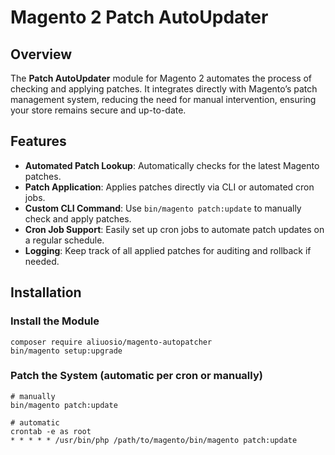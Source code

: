 # Magento 2 Patch AutoUpdater

## Overview

The **Patch AutoUpdater** module for Magento 2 automates the process of checking and applying patches. It integrates directly with Magento’s patch management system, reducing the need for manual intervention, ensuring your store remains secure and up-to-date.

## Features

- **Automated Patch Lookup**: Automatically checks for the latest Magento patches.
- **Patch Application**: Applies patches directly via CLI or automated cron jobs.
- **Custom CLI Command**: Use `bin/magento patch:update` to manually check and apply patches.
- **Cron Job Support**: Easily set up cron jobs to automate patch updates on a regular schedule.
- **Logging**: Keep track of all applied patches for auditing and rollback if needed.

## Installation

### Install the Module
    composer require aliuosio/magento-autopatcher
    bin/magento setup:upgrade

### Patch the System (automatic per cron or manually)
    # manually
    bin/magento patch:update

    # automatic
    crontab -e as root
    * * * * * /usr/bin/php /path/to/magento/bin/magento patch:update



